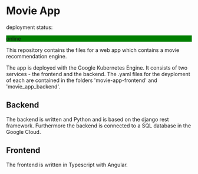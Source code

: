 # Movie App

deployment status: <div style="background-color: green;">online</div>

This repository contains the files for a web app which contains a movie recommendation engine.

The app is deployed with the Google Kubernetes Engine. It consists of two services - the frontend and the backend. The .yaml files for the deyploment of each are contained in the folders 'movie-app-frontend' and 'movie_app_backend'.

## Backend

The backend is written and Python and is based on the django rest framework. Furthermore the backend is connected to a SQL database in the Google Cloud.

## Frontend

The frontend is written in Typescript with Angular.